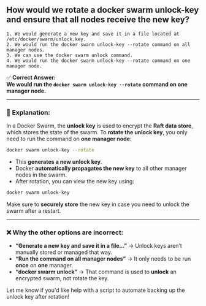 ## How would we rotate a docker swarm unlock-key and ensure that all nodes receive the new key?
```
1. We would generate a new key and save it in a file located at /etc/docker/swarm/unlock.key.
2. We would run the docker swarm unlock-key --rotate command on all manager nodes.
3. We can use the docker swarm unlock command.
4. We would run the docker swarm unlock-key --rotate command on one manager node.
```

✅ **Correct Answer:**  
**We would run the `docker swarm unlock-key --rotate` command on one manager node.**

---

### 🧠 Explanation:

In a Docker Swarm, the **unlock key** is used to encrypt the **Raft data store**, which stores the state of the swarm. To **rotate the unlock key**, you only need to run the command on **one manager node**:

```bash
docker swarm unlock-key --rotate
```

- This **generates a new unlock key**.
- Docker **automatically propagates the new key** to all other manager nodes in the swarm.
- After rotation, you can view the new key using:

```bash
docker swarm unlock-key
```

Make sure to **securely store** the new key in case you need to unlock the swarm after a restart.

---

### ❌ Why the other options are incorrect:

- **“Generate a new key and save it in a file…”** → Unlock keys aren’t manually stored or managed that way.
- **“Run the command on all manager nodes”** → It only needs to be run **once** on **one** manager.
- **“docker swarm unlock”** → That command is used to **unlock** an encrypted swarm, not rotate the key.

Let me know if you'd like help with a script to automate backing up the unlock key after rotation!
